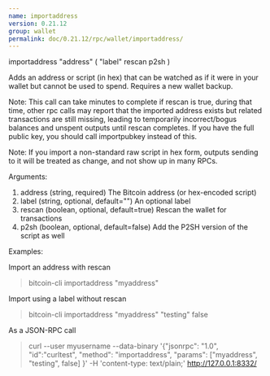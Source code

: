 ```yaml
---
name: importaddress
version: 0.21.12
group: wallet
permalink: doc/0.21.12/rpc/wallet/importaddress/
---
```


importaddress "address" ( "label" rescan p2sh )

Adds an address or script (in hex) that can be watched as if it were in your wallet but cannot be used to spend. Requires a new wallet backup.

Note: This call can take minutes to complete if rescan is true, during that time, other rpc calls
may report that the imported address exists but related transactions are still missing, leading to temporarily incorrect/bogus balances and unspent outputs until rescan completes.
If you have the full public key, you should call importpubkey instead of this.

Note: If you import a non-standard raw script in hex form, outputs sending to it will be treated
as change, and not show up in many RPCs.

Arguments:
1. address    (string, required) The Bitcoin address (or hex-encoded script)
2. label      (string, optional, default="") An optional label
3. rescan     (boolean, optional, default=true) Rescan the wallet for transactions
4. p2sh       (boolean, optional, default=false) Add the P2SH version of the script as well

Examples:

Import an address with rescan
> bitcoin-cli importaddress "myaddress"

Import using a label without rescan
> bitcoin-cli importaddress "myaddress" "testing" false

As a JSON-RPC call
> curl --user myusername --data-binary '{"jsonrpc": "1.0", "id":"curltest", "method": "importaddress", "params": ["myaddress", "testing", false] }' -H 'content-type: text/plain;' http://127.0.0.1:8332/


